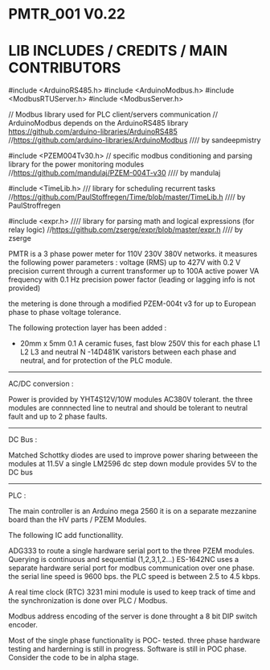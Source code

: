 # PMTR_001 V0.22


# LIB INCLUDES / CREDITS / MAIN CONTRIBUTORS

#include <ArduinoRS485.h>
#include <ArduinoModbus.h>
#include <ModbusRTUServer.h>
#include <ModbusServer.h>

// Modbus library used for PLC client/servers communication 
// ArduinoModbus depends on the ArduinoRS485 library https://github.com/arduino-libraries/ArduinoRS485
//https://github.com/arduino-libraries/ArduinoModbus
//// by sandeepmistry


#include <PZEM004Tv30.h>
// specific modbus conditioning and parsing library for the power monitoring modules
//https://github.com/mandulaj/PZEM-004T-v30
//// by mandulaj

#include <TimeLib.h>
/// library for scheduling recurrent tasks 
//https://github.com/PaulStoffregen/Time/blob/master/TimeLib.h
//// by PaulStroffregen

#include <expr.h>
//// library for parsing math and logical expressions (for relay logic)
//https://github.com/zserge/expr/blob/master/expr.h
//// by zserge



PMTR is a 3 phase power meter for 110V 230V 380V networks. it measures the following power parameters :
voltage (RMS) up to 427V with 0.2 V precision
current through a current transformer up to 100A
active power VA
frequency with 0.1 Hz precision
power factor (leading or lagging info is not provided)

the metering is done through a modified PZEM-004t v3 for up to European phase to phase voltage tolerance.

The following protection layer has been added :

- 20mm x 5mm 0.1 A ceramic fuses, fast blow 250V
this for each phase L1 L2 L3 and neutral N
-14D481K varistors between each phase and neutral, and for protection of the PLC module.


----
AC/DC conversion :


Power is provided by YHT4S12V/10W modules AC380V tolerant.
the three modules are connnected line to neutral and should be tolerant to neutral fault and up to 2 phase faults.

-----
DC Bus :

Matched Schottky diodes are used to improve power sharing betweeen the modules at 11.5V
a single LM2596 dc step down module provides 5V to the DC bus

-----
PLC :

The main controller is an Arduino mega 2560 it is on a separate mezzanine board than the HV parts / PZEM Modules.

The following IC add functionallity.

ADG333 to route a single hardware serial port to the three PZEM modules. Querying is continuous and sequential (1,2,3,1,2...)
ES-1642NC uses a separate hardware serial port for modbus communication over one phase.
the serial line speed is 9600 bps. the PLC speed is between 2.5 to 4.5 kbps.


A real time clock (RTC) 3231 mini module is used to keep track of time and the synchronization is done over PLC / Modbus.

Modbus address encoding of the server is done throught a 8 bit DIP switch encoder.

Most of the single phase functionality is POC- tested.
three phase hardware testing and harderning is still in progress.
Software is still in POC phase. Consider the code to be in alpha stage.
